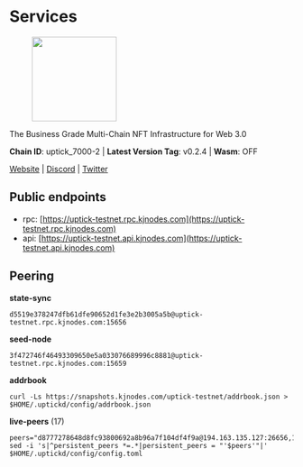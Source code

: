 # Services

<figure><img src="https://raw.githubusercontent.com/kj89/testnet_manuals/main/pingpub/logos/uptick.png" width="150" alt=""><figcaption></figcaption></figure>

The Business Grade Multi-Chain NFT Infrastructure for Web 3.0

**Chain ID**: uptick_7000-2 | **Latest Version Tag**: v0.2.4 | **Wasm**: OFF

[Website](https://uptick.network) | [Discord](https://discord.gg/UzeHS7fu5H) | [Twitter](https://twitter.com/uptickproject)


## Public endpoints

* rpc: [https://uptick-testnet.rpc.kjnodes.com](https://uptick-testnet.rpc.kjnodes.com)
* api: [https://uptick-testnet.api.kjnodes.com](https://uptick-testnet.api.kjnodes.com)

## Peering

**state-sync**

```
d5519e378247dfb61dfe90652d1fe3e2b3005a5b@uptick-testnet.rpc.kjnodes.com:15656
```

**seed-node**

```
3f472746f46493309650e5a033076689996c8881@uptick-testnet.rpc.kjnodes.com:15659
```

**addrbook**
```
curl -Ls https://snapshots.kjnodes.com/uptick-testnet/addrbook.json > $HOME/.uptickd/config/addrbook.json
```

**live-peers** (17)
```
peers="d8777278648d8fc93800692a8b96a7f104df4f9a@194.163.135.127:26656,1c66685cbf5c8dc0a739eb57c896d35eb2eed17c@141.94.139.233:28656,3cffe20d473b0bd4451d330da8b741b5d42dcb44@65.21.131.215:26666,94b63fddfc78230f51aeb7ac34b9fb86bd042a77@94.23.207.45:30556,f06b6a57001440bf3507ba2f09a3010f6d50080b@135.181.133.37:29656,b9e0210809b9dfc9cd299c6e83116d7fa45c6e27@65.109.68.93:46656,70c19420bb2d40c5a6c3466c69ead6e0877b9cc7@45.85.250.108:26656,5368bc0c12a7bfd9d69ba192b06f2be97d28e7ef@185.239.209.56:31656,db09e85b73c4be1cab07f41422912ccad2aa5744@185.198.27.109:15656,b483acbcae7ccd1244f588144245e9d1124c3de5@88.99.56.200:26666,e8704845eaa0f3d39fcdc9c4065f3beb344384db@142.132.152.46:27656,7849e4320385434b0828a3e0206a3b69767393f6@65.109.91.227:26656,79888e0547bfb9937e4a6f4fbdca7ccbf46cbbde@155.133.23.88:26656,75aa14851ff12bd4825fe5679958dc278086e2b9@95.216.14.72:34656,eb5a3112a64944e2bd701ff8aa99ab95209c6310@185.198.27.110:26656,3666c65e99775b8149396fd5c781dec6a29fb13b@75.119.144.48:31656,d6aad702ecfed6c5e76e2f25dea6b921c3cd7857@154.12.242.252:31656"
sed -i 's|^persistent_peers *=.*|persistent_peers = "'$peers'"|' $HOME/.uptickd/config/config.toml
```
